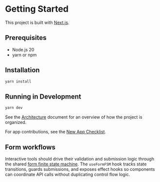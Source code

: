 # Getting Started

This project is built with [Next.js](https://nextjs.org/).

## Prerequisites

- Node.js 20
- yarn or npm

## Installation

```bash
yarn install
```

## Running in Development

```bash
yarn dev
```

See the [Architecture](./architecture.md) document for an overview of how the project is organized.

For app contributions, see the [New App Checklist](./new-app-checklist.md).

## Form workflows

Interactive tools should drive their validation and submission logic through
the shared [form finite state machine](./form-fsm.md). The `useFormFSM` hook
tracks state transitions, guards submissions, and exposes effect hooks so
components can coordinate API calls without duplicating control flow logic.
